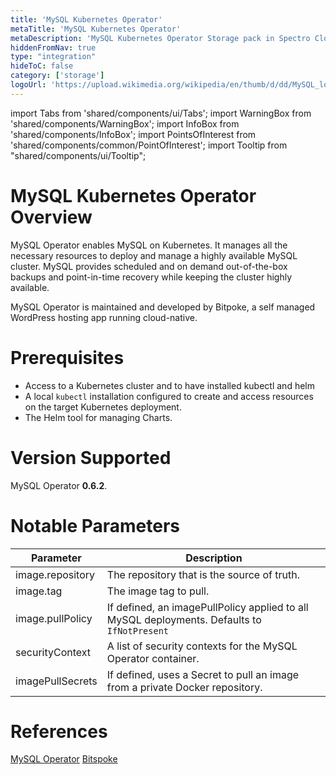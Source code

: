 ```yaml
---
title: 'MySQL Kubernetes Operator'
metaTitle: 'MySQL Kubernetes Operator'
metaDescription: 'MySQL Kubernetes Operator Storage pack in Spectro Cloud'
hiddenFromNav: true
type: "integration"
hideToC: false
category: ['storage']
logoUrl: 'https://upload.wikimedia.org/wikipedia/en/thumb/d/dd/MySQL_logo.svg/100px-MySQL_logo.svg.png'
---
```


import Tabs from 'shared/components/ui/Tabs';
import WarningBox from 'shared/components/WarningBox';
import InfoBox from 'shared/components/InfoBox';
import PointsOfInterest from 'shared/components/common/PointOfInterest';
import Tooltip from "shared/components/ui/Tooltip";


# MySQL Kubernetes Operator Overview

MySQL Operator enables MySQL on Kubernetes. It manages all the necessary resources to deploy and manage a highly available MySQL cluster. MySQL provides scheduled and on demand out-of-the-box backups and point-in-time recovery  while keeping the cluster highly available.

MySQL Operator is maintained and developed by Bitpoke, a self managed WordPress hosting app running cloud-native.

# Prerequisites

- Access to a Kubernetes cluster and to have installed kubectl and helm
- A local ``kubectl`` installation configured to create and access resources on the target Kubernetes deployment.
- The Helm tool for managing Charts.

# Version Supported

MySQL Operator **0.6.2**.


# Notable Parameters

| Parameter             | Description                                                                                    |
|-----------------------|------------------------------------------------------------------------------------------------|
| image.repository     | The repository that is the source of truth. |
| image.tag             | The image tag to pull.                     |
| image.pullPolicy | If defined, an imagePullPolicy applied to all MySQL deployments. Defaults to ` IfNotPresent`                              |
| securityContext | A list of security contexts for the MySQL Operator container.
|imagePullSecrets| If defined, uses a Secret to pull an image from a private Docker repository.

# References

[MySQL Operator](https://dev.mysql.com/doc/mysql-operator/en/)
[Bitspoke](https://www.bitpoke.io/docs/mysql-operator/getting-started/)
